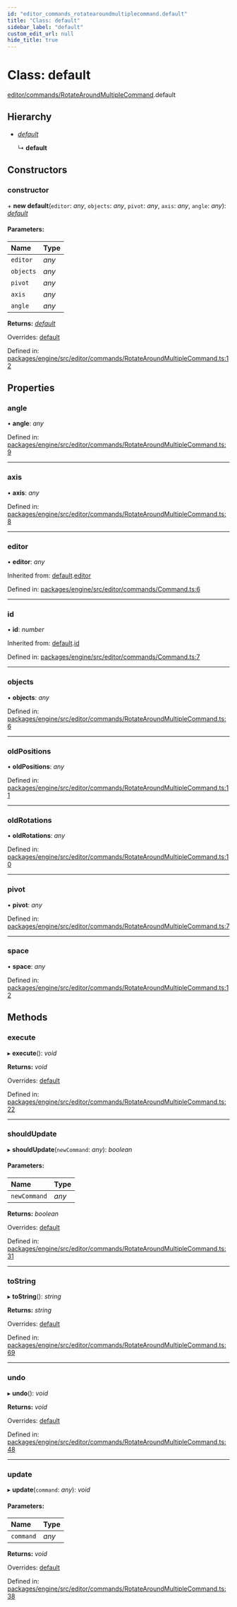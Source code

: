 ```yaml
---
id: "editor_commands_rotatearoundmultiplecommand.default"
title: "Class: default"
sidebar_label: "default"
custom_edit_url: null
hide_title: true
---
```


# Class: default

[editor/commands/RotateAroundMultipleCommand](../modules/editor_commands_rotatearoundmultiplecommand.md).default

## Hierarchy

* [*default*](editor_commands_command.default.md)

  ↳ **default**

## Constructors

### constructor

\+ **new default**(`editor`: *any*, `objects`: *any*, `pivot`: *any*, `axis`: *any*, `angle`: *any*): [*default*](editor_commands_rotatearoundmultiplecommand.default.md)

#### Parameters:

Name | Type |
:------ | :------ |
`editor` | *any* |
`objects` | *any* |
`pivot` | *any* |
`axis` | *any* |
`angle` | *any* |

**Returns:** [*default*](editor_commands_rotatearoundmultiplecommand.default.md)

Overrides: [default](editor_commands_command.default.md)

Defined in: [packages/engine/src/editor/commands/RotateAroundMultipleCommand.ts:12](https://github.com/xr3ngine/xr3ngine/blob/716a06460/packages/engine/src/editor/commands/RotateAroundMultipleCommand.ts#L12)

## Properties

### angle

• **angle**: *any*

Defined in: [packages/engine/src/editor/commands/RotateAroundMultipleCommand.ts:9](https://github.com/xr3ngine/xr3ngine/blob/716a06460/packages/engine/src/editor/commands/RotateAroundMultipleCommand.ts#L9)

___

### axis

• **axis**: *any*

Defined in: [packages/engine/src/editor/commands/RotateAroundMultipleCommand.ts:8](https://github.com/xr3ngine/xr3ngine/blob/716a06460/packages/engine/src/editor/commands/RotateAroundMultipleCommand.ts#L8)

___

### editor

• **editor**: *any*

Inherited from: [default](editor_commands_command.default.md).[editor](editor_commands_command.default.md#editor)

Defined in: [packages/engine/src/editor/commands/Command.ts:6](https://github.com/xr3ngine/xr3ngine/blob/716a06460/packages/engine/src/editor/commands/Command.ts#L6)

___

### id

• **id**: *number*

Inherited from: [default](editor_commands_command.default.md).[id](editor_commands_command.default.md#id)

Defined in: [packages/engine/src/editor/commands/Command.ts:7](https://github.com/xr3ngine/xr3ngine/blob/716a06460/packages/engine/src/editor/commands/Command.ts#L7)

___

### objects

• **objects**: *any*

Defined in: [packages/engine/src/editor/commands/RotateAroundMultipleCommand.ts:6](https://github.com/xr3ngine/xr3ngine/blob/716a06460/packages/engine/src/editor/commands/RotateAroundMultipleCommand.ts#L6)

___

### oldPositions

• **oldPositions**: *any*

Defined in: [packages/engine/src/editor/commands/RotateAroundMultipleCommand.ts:11](https://github.com/xr3ngine/xr3ngine/blob/716a06460/packages/engine/src/editor/commands/RotateAroundMultipleCommand.ts#L11)

___

### oldRotations

• **oldRotations**: *any*

Defined in: [packages/engine/src/editor/commands/RotateAroundMultipleCommand.ts:10](https://github.com/xr3ngine/xr3ngine/blob/716a06460/packages/engine/src/editor/commands/RotateAroundMultipleCommand.ts#L10)

___

### pivot

• **pivot**: *any*

Defined in: [packages/engine/src/editor/commands/RotateAroundMultipleCommand.ts:7](https://github.com/xr3ngine/xr3ngine/blob/716a06460/packages/engine/src/editor/commands/RotateAroundMultipleCommand.ts#L7)

___

### space

• **space**: *any*

Defined in: [packages/engine/src/editor/commands/RotateAroundMultipleCommand.ts:12](https://github.com/xr3ngine/xr3ngine/blob/716a06460/packages/engine/src/editor/commands/RotateAroundMultipleCommand.ts#L12)

## Methods

### execute

▸ **execute**(): *void*

**Returns:** *void*

Overrides: [default](editor_commands_command.default.md)

Defined in: [packages/engine/src/editor/commands/RotateAroundMultipleCommand.ts:22](https://github.com/xr3ngine/xr3ngine/blob/716a06460/packages/engine/src/editor/commands/RotateAroundMultipleCommand.ts#L22)

___

### shouldUpdate

▸ **shouldUpdate**(`newCommand`: *any*): *boolean*

#### Parameters:

Name | Type |
:------ | :------ |
`newCommand` | *any* |

**Returns:** *boolean*

Overrides: [default](editor_commands_command.default.md)

Defined in: [packages/engine/src/editor/commands/RotateAroundMultipleCommand.ts:31](https://github.com/xr3ngine/xr3ngine/blob/716a06460/packages/engine/src/editor/commands/RotateAroundMultipleCommand.ts#L31)

___

### toString

▸ **toString**(): *string*

**Returns:** *string*

Overrides: [default](editor_commands_command.default.md)

Defined in: [packages/engine/src/editor/commands/RotateAroundMultipleCommand.ts:69](https://github.com/xr3ngine/xr3ngine/blob/716a06460/packages/engine/src/editor/commands/RotateAroundMultipleCommand.ts#L69)

___

### undo

▸ **undo**(): *void*

**Returns:** *void*

Overrides: [default](editor_commands_command.default.md)

Defined in: [packages/engine/src/editor/commands/RotateAroundMultipleCommand.ts:48](https://github.com/xr3ngine/xr3ngine/blob/716a06460/packages/engine/src/editor/commands/RotateAroundMultipleCommand.ts#L48)

___

### update

▸ **update**(`command`: *any*): *void*

#### Parameters:

Name | Type |
:------ | :------ |
`command` | *any* |

**Returns:** *void*

Overrides: [default](editor_commands_command.default.md)

Defined in: [packages/engine/src/editor/commands/RotateAroundMultipleCommand.ts:38](https://github.com/xr3ngine/xr3ngine/blob/716a06460/packages/engine/src/editor/commands/RotateAroundMultipleCommand.ts#L38)
